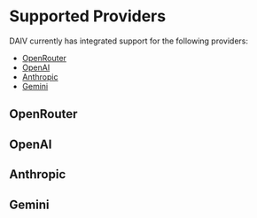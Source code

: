 # Supported Providers

DAIV currently has integrated support for the following providers:

- [OpenRouter](https://openrouter.ai)
- [OpenAI](https://openai.com)
- [Anthropic](https://anthropic.com)
- [Gemini](https://gemini.google.com)

## OpenRouter

## OpenAI

## Anthropic

## Gemini

